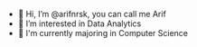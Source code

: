 - 👋 Hi, I’m @arifnrsk, you can call me Arif
- 👀 I’m interested in Data Analytics
- 🌱 I'm currently majoring in Computer Science

<!---
arifnrsk/arifnrsk is a ✨ special ✨ repository because its `README.md` (this file) appears on your GitHub profile.
You can click the Preview link to take a look at your changes.
--->
